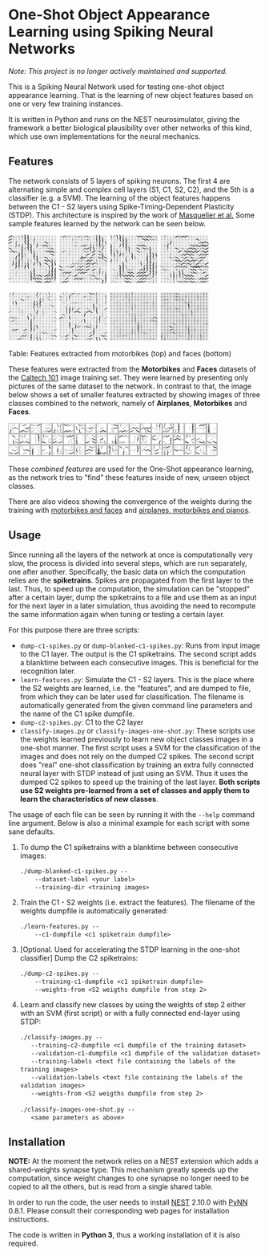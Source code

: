 # One-Shot Object Appearance Learning using Spiking Neural Networks #

_Note: This project is no longer actively maintained and supported._

This is a Spiking Neural Network used for testing one-shot object appearance 
learning. That is the learning of new object features based on one or very few 
training instances.

It is written in Python and runs on the NEST neurosimulator, giving the
framework a better biological plausibility over other networks of this kind,
which use own implementations for the neural mechanics.

## Features ##

The network consists of 5 layers of spiking neurons. The first 4 are 
alternating simple and complex cell layers (S1, C1, S2, C2), and the 5th is a 
classifier (e.g. a SVM). The learning of the object features happens between 
the C1 - S2 layers using Spike-Timing-Dependent Plasticity (STDP). This 
architecture is inspired by the work of [Masquelier et al.][masq] Some sample 
features learned by the network can be seen below.

![](samples/mo_1.png) ![](samples/mo_2.png) ![](samples/mo_3.png) ![](samples/mo_4.png)

![](samples/fa_1.png) ![](samples/fa_2.png) ![](samples/fa_3.png) ![](samples/fa_4.png)

Table: Features extracted from motorbikes (top) and faces (bottom)

These features were extracted from the **Motorbikes** and **Faces** datasets of the
[Caltech 101](http://www.vision.caltech.edu/Image_Datasets/Caltech101/) image 
training set. They were learned by presenting only pictures of the same
dataset to the network. In contrast to that, the image below shows a set of smaller
features extracted by showing images of three classes combined to the network,
namely of **Airplanes**, **Motorbikes** and **Faces**. 

![](samples/combined_airplanes_mo_fa.png)

These _combined features_ are used for the One-Shot appearance learning, as the
network tries to "find" these features inside of new, unseen object classes.

There are also videos showing the convergence of the weights during the
training with [motorbikes and faces](video/motorbikes-faces.avi) and
[airplanes, motorbikes and pianos](video/airplanes-motorbikes-pianos.avi).

## Usage ## 

Since running all the layers of the network at once is computationally very 
slow, the process is divided into several steps, which are run separately, one 
after another. Specifically, the basic data on which the computation relies are
the **spiketrains**. Spikes are propagated from the first layer to the last.
Thus, to speed up the computation, the simulation can be "stopped" after a certain
layer, dump the spiketrains to a file and use them as an input for the next
layer in a later simulation, thus avoiding the need to recompute the same
information again when tuning or testing a certain layer.

For this purpose there are three scripts:

* `dump-c1-spikes.py` or `dump-blanked-c1-spikes.py`:
  Runs from input image to the C1 layer. The output is the C1 spiketrains. The
  second script adds a blanktime between each consecutive images. This is
  beneficial for the recognition later.
* `learn-features.py`: Simulate the C1 - S2 layers. This is the place where the
  S2 weights are learned, i.e. the "features", and are dumped to file,
  from which they can be later used for classification. The filename is
  automatically generated from the given command line parameters and the name of
  the C1 spike dumpfile.
* `dump-c2-spikes.py`: C1 to the C2 layer
* `classify-images.py` or `classify-images-one-shot.py`: These scripts use the
  weights learned previously to learn new object classes images in a one-shot manner. The 
  first script uses a SVM for the classification of the images and does not rely
  on the dumped C2 spikes. The second script does "real" one-shot classification
  by training an extra fully connected neural layer with STDP instead of just 
  using an SVM.  Thus it uses the dumped C2 spikes to speed up the training of 
  the last layer. **Both scripts use S2 weights pre-learned from a set of classes
  and apply them to learn the characteristics of new classes**.

The usage of each file can be seen by running it with the `--help` command line
argument. Below is also a minimal example for each script with some sane
defaults.

1. To dump the C1 spiketrains with a blanktime between consecutive images:

    ```
    ./dump-blanked-c1-spikes.py --
        --dataset-label <your label>
        --training-dir <training images>
    ```

2. Train the C1 - S2 weights (i.e. extract the features). The filename of the
   weights dumpfile is automatically generated:

    ```
    ./learn-features.py --
        --c1-dumpfile <c1 spiketrain dumpfile> 
    ```

3. [Optional. Used for accelerating the STDP learning in the one-shot classifier]
   Dump the C2 spiketrains:

    ```
    ./dump-c2-spikes.py --
        --training-c1-dumpfile <c1 spiketrain dumpfile>
        --weights-from <S2 weigths dumpfile from step 2>
    ```

4. Learn and classify new classes by using the weights of step 2 either with an
   SVM (first script) or with a fully connected end-layer using STDP:

    ```
    ./classify-images.py --
       --training-c2-dumpfile <c1 dumpfile of the training dataset>  
       --validation-c1-dumpfile <c1 dumpfile of the validation dataset>
       --training-labels <text file containing the labels of the training images>
       --validation-labels <text file containing the labels of the validation images>
       --weights-from <S2 weigths dumpfile from step 2>

    ./classify-images-one-shot.py --
       <same parameters as above>
    ```

## Installation ##

**NOTE:** At the moment the network relies on a NEST extension which adds a 
shared-weights synapse type. This mechanism greatly speeds up the computation, 
since weight changes to one synapse no longer need to be copied to all the 
others, but is read from a single shared table.

In order to run the code, the user needs to install 
[NEST](http://nest-simulator.org/) 2.10.0 with 
[PyNN](http://neuralensemble.org/PyNN/) 0.8.1. Please
consult their corresponding web pages for installation instructions.

The code is written in **Python 3**, thus a working installation of it is also 
required.

[masq]: http://journals.plos.org/ploscompbiol/article?id=10.1371/journal.pcbi.0030031
